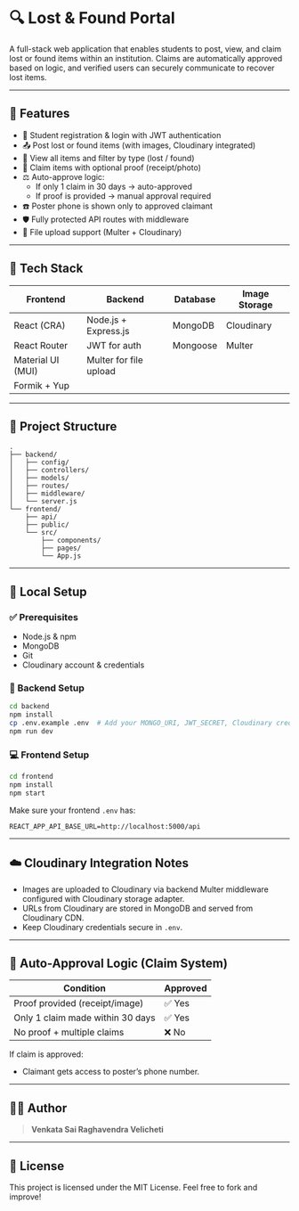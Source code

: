 # 🔍 Lost & Found Portal

A full-stack web application that enables students to post, view, and claim lost or found items within an institution. Claims are automatically approved based on logic, and verified users can securely communicate to recover lost items.

---

## 🚀 Features

- 🔐 Student registration & login with JWT authentication  
- 📤 Post lost or found items (with images, Cloudinary integrated)  
- 🔎 View all items and filter by type (lost / found)  
- 🧾 Claim items with optional proof (receipt/photo)  
- ⚖️ Auto-approve logic:  
  - If only 1 claim in 30 days → auto-approved  
  - If proof is provided → manual approval required  
- ☎️ Poster phone is shown only to approved claimant  
- 🛡️ Fully protected API routes with middleware  
- 📁 File upload support (Multer + Cloudinary)

---

## 🧰 Tech Stack

| Frontend              | Backend                | Database | Image Storage |
|-----------------------|------------------------|----------|---------------|
| React (CRA)           | Node.js + Express.js   | MongoDB  | Cloudinary    |
| React Router          | JWT for auth           | Mongoose | Multer        |
| Material UI (MUI)     | Multer for file upload |          |               |
| Formik + Yup          |                        |          |               |

---

## 📂 Project Structure

``` 
.
├── backend/
│   ├── config/
│   ├── controllers/
│   ├── models/
│   ├── routes/
│   ├── middleware/
│   └── server.js
└── frontend/
    ├── api/
    ├── public/
    └── src/
        ├── components/
        ├── pages/
        └── App.js
```

---

## 🧪 Local Setup

### ✅ Prerequisites
- Node.js & npm
- MongoDB
- Git
- Cloudinary account & credentials

### 🔧 Backend Setup

```bash
cd backend
npm install
cp .env.example .env  # Add your MONGO_URI, JWT_SECRET, Cloudinary credentials
npm run dev
```

### 💻 Frontend Setup

```bash
cd frontend
npm install
npm start
```

Make sure your frontend `.env` has:

```env
REACT_APP_API_BASE_URL=http://localhost:5000/api
```

---

## ☁️ Cloudinary Integration Notes

- Images are uploaded to Cloudinary via backend Multer middleware configured with Cloudinary storage adapter.  
- URLs from Cloudinary are stored in MongoDB and served from Cloudinary CDN.  
- Keep Cloudinary credentials secure in `.env`.

---

## 🔐 Auto-Approval Logic (Claim System)

| Condition                        | Approved  |
|---------------------------------|-----------|
| Proof provided (receipt/image)  | ✅ Yes    |
| Only 1 claim made within 30 days | ✅ Yes    |
| No proof + multiple claims       | ❌ No     |

If claim is approved:  
- Claimant gets access to poster’s phone number.

---

## 🙋‍♂️ Author

> **Venkata Sai Raghavendra Velicheti**

---

## 📜 License

This project is licensed under the MIT License. Feel free to fork and improve!